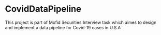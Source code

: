 # CovidDataPipeline
This project is part of Mofid Securities Interview task which aimes to design and implement a data pipeline for Covid-19 cases in U.S.A 

